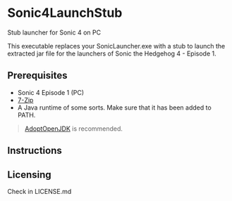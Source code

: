 # Sonic4LaunchStub
Stub launcher for Sonic 4 on PC

This executable replaces your SonicLauncher.exe with a stub to launch the extracted jar file for the launchers of Sonic the Hedgehog 4 - Episode 1.

## Prerequisites
- Sonic 4 Episode 1 (PC)
- [7-Zip](https://www.7-zip.org)
- A Java runtime of some sorts. Make sure that it has been added to PATH.
> [AdoptOpenJDK](https://adoptopenjdk.net/) is recommended.

## Instructions


## Licensing
Check in LICENSE.md
